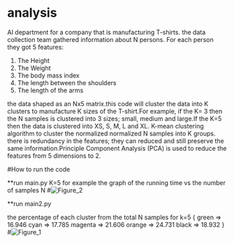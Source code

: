 # analysis
AI department for a company that is manufacturing T-shirts. the data collection team gathered information about N persons. For each person they got 5 features:
1. The Height
2. The Weight
3. The body mass index
4. The length between the shoulders
5. The length of the arms

the data shaped as an Nx5 matrix.this code will cluster the data into K clusters to manufacture K sizes of the T-shirt.For example, if the K= 3 then the N samples is clustered into  3 sizes; small, medium and large.If the K=5 then the data is clustered into XS, S, M, L and XL.
K-mean clustering algorithm to cluster the normalized normalized N samples into K groups. 
there is redundancy in the features; they can reduced and still preserve the same information.Principle Component Analysis (PCA) is used to reduce the features from 5 dimensions to 2.

#How to run the code 

**run main.py 
K=5 for example
the graph of the running time vs the number of samples N
#![Figure_2](https://user-images.githubusercontent.com/83555471/151893393-8f197620-aaee-4307-9cd3-cd82c10dc87f.png)

**run main2.py 

the percentage of each cluster from the total N samples for k=5
{   green  =>  16.946
cyan  => 17.785
magenta  => 21.606
orange  => 24.731
black  => 18.932
  }
  #![Figure_1](https://user-images.githubusercontent.com/83555471/151893004-cf40e194-e83a-4371-9ba3-e441cc2563ce.png)




